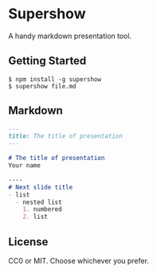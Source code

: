 Supershow
==========

A handy markdown presentation tool.

Getting Started
---------------
```
$ npm install -g supershow
$ supershow file.md
```

Markdown
--------
```md
---
title: The title of presentation
---

# The title of presentation
Your name

----
# Next slide title
- list
  - nested list
    1. numbered
    2. list
```

License
-------
CC0 or MIT. Choose whichever you prefer.
